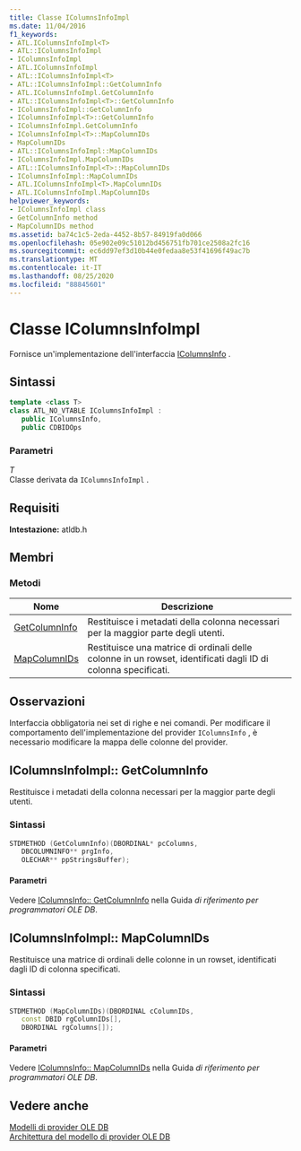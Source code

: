 ```yaml
---
title: Classe IColumnsInfoImpl
ms.date: 11/04/2016
f1_keywords:
- ATL.IColumnsInfoImpl<T>
- ATL::IColumnsInfoImpl
- IColumnsInfoImpl
- ATL.IColumnsInfoImpl
- ATL::IColumnsInfoImpl<T>
- ATL::IColumnsInfoImpl::GetColumnInfo
- ATL.IColumnsInfoImpl.GetColumnInfo
- ATL::IColumnsInfoImpl<T>::GetColumnInfo
- IColumnsInfoImpl::GetColumnInfo
- IColumnsInfoImpl<T>::GetColumnInfo
- IColumnsInfoImpl.GetColumnInfo
- IColumnsInfoImpl<T>::MapColumnIDs
- MapColumnIDs
- ATL::IColumnsInfoImpl::MapColumnIDs
- IColumnsInfoImpl.MapColumnIDs
- ATL::IColumnsInfoImpl<T>::MapColumnIDs
- IColumnsInfoImpl::MapColumnIDs
- ATL.IColumnsInfoImpl<T>.MapColumnIDs
- ATL.IColumnsInfoImpl.MapColumnIDs
helpviewer_keywords:
- IColumnsInfoImpl class
- GetColumnInfo method
- MapColumnIDs method
ms.assetid: ba74c1c5-2eda-4452-8b57-84919fa0d066
ms.openlocfilehash: 05e902e09c51012bd456751fb701ce2508a2fc16
ms.sourcegitcommit: ec6dd97ef3d10b44e0fedaa8e53f41696f49ac7b
ms.translationtype: MT
ms.contentlocale: it-IT
ms.lasthandoff: 08/25/2020
ms.locfileid: "88845601"
---
```

# <a name="icolumnsinfoimpl-class"></a>Classe IColumnsInfoImpl

Fornisce un'implementazione dell'interfaccia [IColumnsInfo](/previous-versions/windows/desktop/ms724541(v=vs.85)) .

## <a name="syntax"></a>Sintassi

```cpp
template <class T>
class ATL_NO_VTABLE IColumnsInfoImpl :
   public IColumnsInfo,
   public CDBIDOps
```

### <a name="parameters"></a>Parametri

*T*<br/>
Classe derivata da `IColumnsInfoImpl` .

## <a name="requirements"></a>Requisiti

**Intestazione:** atldb.h

## <a name="members"></a>Membri

### <a name="methods"></a>Metodi

| Nome | Descrizione |
|-|-|
|[GetColumnInfo](#getcolumninfo)|Restituisce i metadati della colonna necessari per la maggior parte degli utenti.|
|[MapColumnIDs](#mapcolumnids)|Restituisce una matrice di ordinali delle colonne in un rowset, identificati dagli ID di colonna specificati.|

## <a name="remarks"></a>Osservazioni

Interfaccia obbligatoria nei set di righe e nei comandi. Per modificare il comportamento dell'implementazione del provider `IColumnsInfo` , è necessario modificare la mappa delle colonne del provider.

## <a name="icolumnsinfoimplgetcolumninfo"></a><a name="getcolumninfo"></a> IColumnsInfoImpl:: GetColumnInfo

Restituisce i metadati della colonna necessari per la maggior parte degli utenti.

### <a name="syntax"></a>Sintassi

```cpp
STDMETHOD (GetColumnInfo)(DBORDINAL* pcColumns,
   DBCOLUMNINFO** prgInfo,
   OLECHAR** ppStringsBuffer);
```

#### <a name="parameters"></a>Parametri

Vedere [IColumnsInfo:: GetColumnInfo](/previous-versions/windows/desktop/ms722704\(v=vs.85\)) nella Guida *di riferimento per programmatori OLE DB*.

## <a name="icolumnsinfoimplmapcolumnids"></a><a name="mapcolumnids"></a> IColumnsInfoImpl:: MapColumnIDs

Restituisce una matrice di ordinali delle colonne in un rowset, identificati dagli ID di colonna specificati.

### <a name="syntax"></a>Sintassi

```cpp
STDMETHOD (MapColumnIDs)(DBORDINAL cColumnIDs,
   const DBID rgColumnIDs[],
   DBORDINAL rgColumns[]);
```

#### <a name="parameters"></a>Parametri

Vedere [IColumnsInfo:: MapColumnIDs](/previous-versions/windows/desktop/ms714200(v=vs.85)) nella Guida *di riferimento per programmatori OLE DB*.

## <a name="see-also"></a>Vedere anche

[Modelli di provider OLE DB](../../data/oledb/ole-db-provider-templates-cpp.md)<br/>
[Architettura del modello di provider OLE DB](../../data/oledb/ole-db-provider-template-architecture.md)
